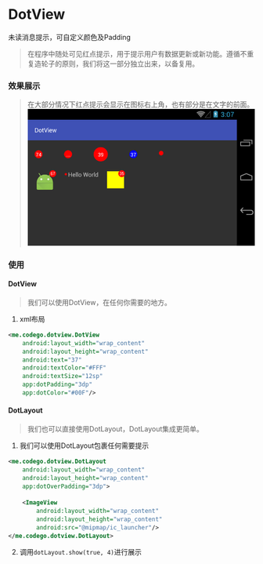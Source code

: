 # DotView

未读消息提示，可自定义颜色及Padding
> 在程序中随处可见红点提示，用于提示用户有数据更新或新功能。遵循不重复造轮子的原则，我们将这一部分独立出来，以备复用。

### 效果展示
> 在大部分情况下红点提示会显示在图标右上角，也有部分是在文字的前面。  
![demo](image/demo_2.png)

### 使用
#### DotView
> 我们可以使用DotView，在任何你需要的地方。

1. xml布局
```xml
<me.codego.dotview.DotView
    android:layout_width="wrap_content"
    android:layout_height="wrap_content"
    android:text="37"
    android:textColor="#FFF"
    android:textSize="12sp"
    app:dotPadding="3dp" 
    app:dotColor="#00F"/>
```

#### DotLayout
> 我们也可以直接使用DotLayout，DotLayout集成更简单。

1. 我们可以使用DotLayout包裹任何需要提示
```xml
<me.codego.dotview.DotLayout
    android:layout_width="wrap_content"
    android:layout_height="wrap_content"
    app:dotOverPadding="3dp">

    <ImageView
        android:layout_width="wrap_content"
        android:layout_height="wrap_content"
        android:src="@mipmap/ic_launcher"/>
</me.codego.dotview.DotLayout>
```
2. 调用`dotLayout.show(true, 4)`进行展示